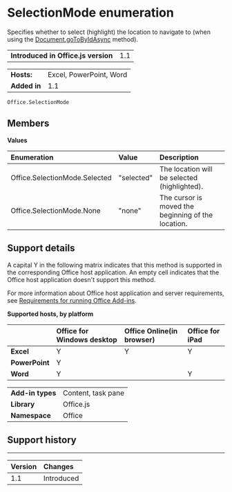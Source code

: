 
# SelectionMode enumeration
Specifies whether to select (highlight) the location to navigate to (when using the [Document.goToByIdAsync](../../reference/shared/document.gotobyidasync.md) method).

|||
|:-----|:-----|
|**Introduced in Office.js version**|1.1|

|||
|:-----|:-----|
|**Hosts:**|Excel, PowerPoint, Word|
|**Added in**|1.1|



```
Office.SelectionMode
```


## Members


**Values**


|**Enumeration**|**Value**|**Description**|
|:-----|:-----|:-----|
|Office.SelectionMode.Selected|"selected"|The location will be selected (highlighted).|
|Office.SelectionMode.None|"none"|The cursor is moved the beginning of the location.|

## Support details


A capital Y in the following matrix indicates that this method is supported in the corresponding Office host application. An empty cell indicates that the Office host application doesn't support this method.

For more information about Office host application and server requirements, see [Requirements for running Office Add-ins](http://msdn.microsoft.com/library/67340567-bb9a-498c-96d3-3f52f28c16bc%28Office.15%29.aspx).


**Supported hosts, by platform**


||**Office for Windows desktop**|**Office Online(in browser)**|**Office for iPad**|
|:-----|:-----|:-----|:-----|
|**Excel**|Y|Y|Y|
|**PowerPoint**|Y|||
|**Word**|Y||Y|

|||
|:-----|:-----|
|**Add-in types**|Content, task pane|
|**Library**|Office.js|
|**Namespace**|Office|

## Support history



****


|**Version**|**Changes**|
|:-----|:-----|
|1.1|Introduced|
